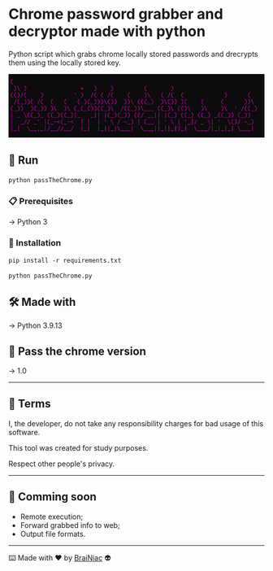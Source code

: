 
# Chrome password grabber and decryptor made with python

Python script which grabs chrome locally stored passwords and
drecrypts them using the locally stored key.

![alt text](https://github.com/babyboydaprince/passthechrome/blob/main/img/logo.png?raw=true)

## 🚀 Run

 ```
python passTheChrome.py
 ```
### 📋 Prerequisites

-> Python 3


### 🔧 Installation
```
pip install -r requirements.txt
```
```
python passTheChrome.py
```

## 🛠️ Made with

-> Python 3.9.13


## 📌 Pass the chrome version

-> 1.0

---

## 📄 Terms

I, the developer, do not take any responsibility charges for bad usage
of this software.

This tool was created for study purposes.

Respect other people's privacy.


---

## 📌 Comming soon

- Remote execution;
- Forward grabbed info to web;
- Output file formats.

---

⌨️ Made with ❤️ by [BraiNiac](https://github.com/babyboydaprince) 👽
